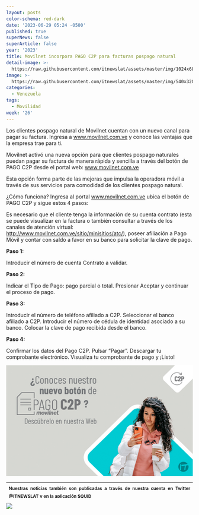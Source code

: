 ```yaml
---
layout: posts
color-schema: red-dark
date: '2023-06-29 05:24 -0500'
published: true
superNews: false
superArticle: false
year: '2023'
title: Movilnet incorpora PAGO C2P para facturas pospago natural
detail-image: >-
  https://raw.githubusercontent.com/itnewslat/assets/master/img/1024x680/movilnet-C2P-g.jpg
image: >-
  https://raw.githubusercontent.com/itnewslat/assets/master/img/540x320/movilnet-C2P-p.jpg
categories:
  - Venezuela
tags:
  - Movilidad
week: '26'
---
```

Los clientes pospago natural de Movilnet cuentan con un nuevo canal para pagar su factura. Ingresa a www.movilnet.com.ve y conoce las ventajas que la empresa trae para ti.

Movilnet activó una nueva opción para que clientes pospago naturales puedan pagar su factura de manera rápida y sencilla a través del botón de PAGO C2P desde el portal web: www.movilnet.com.ve

Esta opción forma parte de las mejoras que impulsa la operadora móvil a través de sus servicios para comodidad de los clientes pospago natural.

¿Cómo funciona?
Ingresa al portal www.movilnet.com.ve ubica el botón de PAGO C2P y sigue estos 4 pasos:

Es necesario que el cliente tenga la información de su cuenta contrato (esta se puede visualizar en la factura o también consultar a través de los canales de atención virtual: http://www.movilnet.com.ve/sitio/minisitios/atc/), poseer afiliación a Pago Móvil y contar con saldo a favor en su banco para solicitar la clave de pago.

**Paso 1:**

Introducir el número de cuenta Contrato a validar.

**Paso 2:**

Indicar el Tipo de Pago: pago parcial o total.
Presionar Aceptar y continuar el proceso de pago.

**Paso 3:**

Introducir el número de teléfono afiliado a C2P.
Seleccionar el banco afiliado a C2P.
Introducir el número de cédula de identidad asociado a su banco.
Colocar la clave de pago recibida desde el banco.

**Paso 4:**

Confirmar los datos del Pago C2P.
Pulsar “Pagar”.
Descargar tu comprobante electrónico.
Visualiza tu comprobante de pago y ¡Listo!

![](https://raw.githubusercontent.com/itnewslat/assets/master/img/540x320/movilnet-C2P-p.jpg)

<table style="height: 42px;" width="569">
<tbody>
<tr>
<td style="text-align: justify;"><sub><strong>Nuestras noticias también son publicadas a través de nuestra cuenta en Twitter <a href="https://twitter.com/itnewslat?lang=es">@ITNEWSLAT</a> y en la aplicación <a href="https://squidapp.co/en/">SQUID</a></strong></sub></td>
</tr>
</tbody>
</table>
<img src="https://tracker.metricool.com/c3po.jpg?hash=56f88a41e39ab42c063cc51676587a04"/>